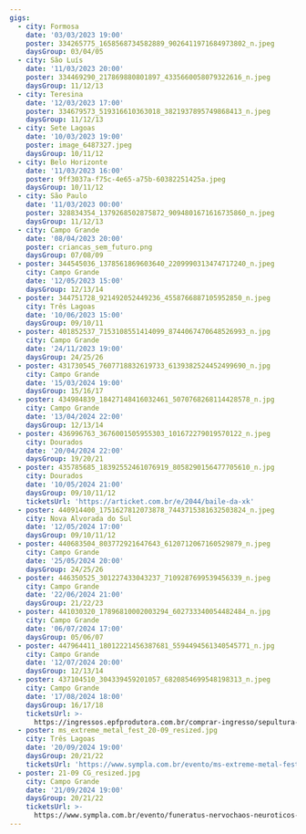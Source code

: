 ```yaml
---
gigs:
  - city: Formosa
    date: '03/03/2023 19:00'
    poster: 334265775_1658568734582889_9026411971684973802_n.jpeg
    daysGroup: 03/04/05
  - city: São Luís
    date: '11/03/2023 20:00'
    poster: 334469290_217869880801897_4335660058079322616_n.jpeg
    daysGroup: 11/12/13
  - city: Teresina
    date: '12/03/2023 17:00'
    poster: 334679573_519316610363018_3821937895749868413_n.jpeg
    daysGroup: 11/12/13
  - city: Sete Lagoas
    date: '10/03/2023 19:00'
    poster: image_6487327.jpeg
    daysGroup: 10/11/12
  - city: Belo Horizonte
    date: '11/03/2023 16:00'
    poster: 9ff3037a-f75c-4e65-a75b-60382251425a.jpeg
    daysGroup: 10/11/12
  - city: São Paulo
    date: '11/03/2023 00:00'
    poster: 328834354_1379268502875872_9094801671616735860_n.jpeg
    daysGroup: 11/12/13
  - city: Campo Grande
    date: '08/04/2023 20:00'
    poster: criancas_sem_futuro.png
    daysGroup: 07/08/09
  - poster: 344545036_1378561869603640_2209990313474717240_n.jpeg
    city: Campo Grande
    date: '12/05/2023 15:00'
    daysGroup: 12/13/14
  - poster: 344751728_921492052449236_4558766887105952850_n.jpeg
    city: Três Lagoas
    date: '10/06/2023 15:00'
    daysGroup: 09/10/11
  - poster: 401852537_7153108551414099_8744067470648526993_n.jpg
    city: Campo Grande
    date: '24/11/2023 19:00'
    daysGroup: 24/25/26
  - poster: 431730545_7607718832619733_6139382524452499690_n.jpg
    city: Campo Grande
    date: '15/03/2024 19:00'
    daysGroup: 15/16/17
  - poster: 434984839_18427148416032461_5070768268114428578_n.jpg
    city: Campo Grande
    date: '13/04/2024 22:00'
    daysGroup: 12/13/14
  - poster: 436996763_3676001505955303_101672279019570122_n.jpeg
    city: Dourados
    date: '20/04/2024 22:00'
    daysGroup: 19/20/21
  - poster: 435785685_18392552461076919_8058290156477705610_n.jpg
    city: Dourados
    date: '10/05/2024 21:00'
    daysGroup: 09/10/11/12
    ticketsUrl: 'https://articket.com.br/e/2044/baile-da-xk'
  - poster: 440914400_1751627812073878_7443715381632503824_n.jpeg
    city: Nova Alvorada do Sul
    date: '12/05/2024 17:00'
    daysGroup: 09/10/11/12
  - poster: 440683504_803772921647643_6120712067160529879_n.jpeg
    city: Campo Grande
    date: '25/05/2024 20:00'
    daysGroup: 24/25/26
  - poster: 446350525_301227433043237_7109287699539456339_n.jpeg
    city: Campo Grande
    date: '22/06/2024 21:00'
    daysGroup: 21/22/23
  - poster: 441030320_17896810002003294_602733340054482484_n.jpg
    city: Campo Grande
    date: '06/07/2024 17:00'
    daysGroup: 05/06/07
  - poster: 447964411_18012221456387681_5594494561340545771_n.jpg
    city: Campo Grande
    date: '12/07/2024 20:00'
    daysGroup: 12/13/14
  - poster: 437104510_304339459201057_6820854699548198313_n.jpeg
    city: Campo Grande
    date: '17/08/2024 18:00'
    daysGroup: 16/17/18
    ticketsUrl: >-
      https://ingressos.epfprodutora.com.br/comprar-ingresso/sepultura-40-years-tour-5031
  - poster: ms_extreme_metal_fest_20-09_resized.jpg
    city: Três Lagoas
    date: '20/09/2024 19:00'
    daysGroup: 20/21/22
    ticketsUrl: 'https://www.sympla.com.br/evento/ms-extreme-metal-fest/2532714'
  - poster: 21-09 CG_resized.jpg
    city: Campo Grande
    date: '21/09/2024 19:00'
    daysGroup: 20/21/22
    ticketsUrl: >-
      https://www.sympla.com.br/evento/funeratus-nervochaos-neuroticos-morkalv/2549714
---
```


